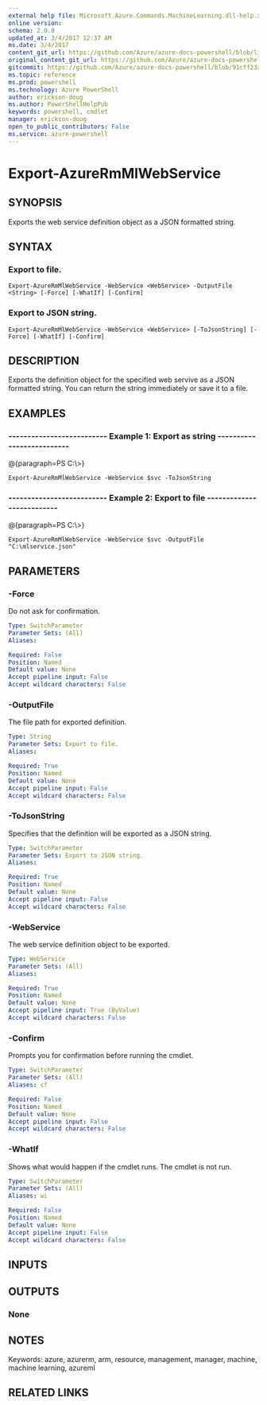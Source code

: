 ```yaml
---
external help file: Microsoft.Azure.Commands.MachineLearning.dll-help.xml
online version: 
schema: 2.0.0
updated_at: 3/4/2017 12:37 AM
ms.date: 3/4/2017
content_git_url: https://github.com/Azure/azure-docs-powershell/blob/live/azureps-cmdlets-docs/ResourceManager/AzureRM.MachineLearning/vTrue/Export-AzureRmMlWebService.md
original_content_git_url: https://github.com/Azure/azure-docs-powershell/blob/live/azureps-cmdlets-docs/ResourceManager/AzureRM.MachineLearning/vTrue/Export-AzureRmMlWebService.md
gitcommit: https://github.com/Azure/azure-docs-powershell/blob/91cff23a000b99dc60ec82204d789c7ace1d7134/azureps-cmdlets-docs/ResourceManager/AzureRM.MachineLearning/vTrue/Export-AzureRmMlWebService.md
ms.topic: reference
ms.prod: powershell
ms.technology: Azure PowerShell
author: erickson-doug
ms.author: PowerShellHelpPub
keywords: powershell, cmdlet
manager: erickson-doug
open_to_public_contributors: False
ms.service: azure-powershell
---
```


# Export-AzureRmMlWebService

## SYNOPSIS
Exports the web service definition object as a JSON formatted string.

## SYNTAX

### Export to file.
```
Export-AzureRmMlWebService -WebService <WebService> -OutputFile <String> [-Force] [-WhatIf] [-Confirm]
```

### Export to JSON string.
```
Export-AzureRmMlWebService -WebService <WebService> [-ToJsonString] [-Force] [-WhatIf] [-Confirm]
```

## DESCRIPTION
Exports the definition object for the specified web servive as a JSON formatted string.
You can return the string immediately or save it to a file.

## EXAMPLES

### --------------------------  Example 1: Export as string  --------------------------
@{paragraph=PS C:\\\>}

```
Export-AzureRmMlWebService -WebService $svc -ToJsonString
```

### --------------------------  Example 2: Export to file  --------------------------
@{paragraph=PS C:\\\>}

```
Export-AzureRmMlWebService -WebService $svc -OutputFile "C:\mlservice.json"
```

## PARAMETERS

### -Force
Do not ask for confirmation.

```yaml
Type: SwitchParameter
Parameter Sets: (All)
Aliases: 

Required: False
Position: Named
Default value: None
Accept pipeline input: False
Accept wildcard characters: False
```

### -OutputFile
The file path for exported definition.

```yaml
Type: String
Parameter Sets: Export to file.
Aliases: 

Required: True
Position: Named
Default value: None
Accept pipeline input: False
Accept wildcard characters: False
```

### -ToJsonString
Specifies that the definition will be exported as a JSON string.

```yaml
Type: SwitchParameter
Parameter Sets: Export to JSON string.
Aliases: 

Required: True
Position: Named
Default value: None
Accept pipeline input: False
Accept wildcard characters: False
```

### -WebService
The web service definition object to be exported.

```yaml
Type: WebService
Parameter Sets: (All)
Aliases: 

Required: True
Position: Named
Default value: None
Accept pipeline input: True (ByValue)
Accept wildcard characters: False
```

### -Confirm
Prompts you for confirmation before running the cmdlet.

```yaml
Type: SwitchParameter
Parameter Sets: (All)
Aliases: cf

Required: False
Position: Named
Default value: None
Accept pipeline input: False
Accept wildcard characters: False
```

### -WhatIf
Shows what would happen if the cmdlet runs.
The cmdlet is not run.

```yaml
Type: SwitchParameter
Parameter Sets: (All)
Aliases: wi

Required: False
Position: Named
Default value: None
Accept pipeline input: False
Accept wildcard characters: False
```

## INPUTS

## OUTPUTS

### None

## NOTES
Keywords: azure, azurerm, arm, resource, management, manager, machine, machine learning, azureml

## RELATED LINKS

